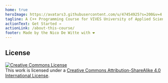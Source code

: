 ```yaml
---
home: true
heroImage: https://avatars3.githubusercontent.com/u/47454925?s=200&v=4
tagline: A C++ Programming Course for VIVES University of Applied Sciences (Bachelor Degree)
actionText: Get Started →
actionLink: /about-this-course/
footer: Made by the Nico De Witte with ❤️
---
```


## License

<a rel="license" href="http://creativecommons.org/licenses/by-sa/4.0/"><img alt="Creative Commons License" style="border-width:0" src="https://i.creativecommons.org/l/by-sa/4.0/88x31.png" /></a><br />This work is licensed under a <a rel="license" href="http://creativecommons.org/licenses/by-sa/4.0/">Creative Commons Attribution-ShareAlike 4.0 International License</a>.
